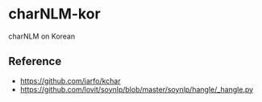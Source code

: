 # charNLM-kor
charNLM on Korean

## Reference

* https://github.com/jarfo/kchar
* https://github.com/lovit/soynlp/blob/master/soynlp/hangle/_hangle.py